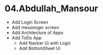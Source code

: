 # 04.Abdullah_Mansour
  - Add Login Screen
  - Add messenger screen
  - Add Architecture of Apps
  - Add ToDo App
    - Add Navbar Ui with Logic
    - Add BottomSheet Ui 